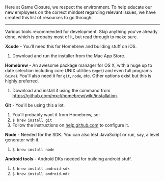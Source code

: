 Here at Game Closure, we respect the environment. To help educate our new employees on the correct mindset regarding relevant issues, we have created this list of resources to go through.

---

Various tools recommended for development. Skip anything you've already done, which is probaby most of it, but read through to make sure.

**Xcode** - You'll need this for Homebrew and building stuff on iOS.

1. Download and run the installer from the Mac App Store.


**Homebrew** - An awesome package manager for OS X, with a huge up to date selection including core UNIX utilities (`wget`) and even full programs (`wine`). You'll also need it for `git`, `node`, etc. Other options exist but this is highly preferred.

1. Download and install it using the command from https://github.com/mxcl/homebrew/wiki/installation.

<!-- list of bash commands, maybe? -->


**Git** - You'll be using this a lot.

1. You'll probably want it from Homebrew, so:
2. `$ brew install git`
3. Follow the instructions on [help.github.com](http://help.github.com/mac-set-up-git/) to configure it.

**Node** - Needed for the SDK. You can also test JavaScript or run, say, a level generator with it.

1. `$ brew install node`


<!-- probably a bunch of python stuff, so pip/virtualenv/etc. -->


**Android tools** - Android DKs needed for building android stuff.

1. `$ brew install android-sdk`
2. `$ brew install android-ndk`

<!-- downloading the android stuff via `android` -->